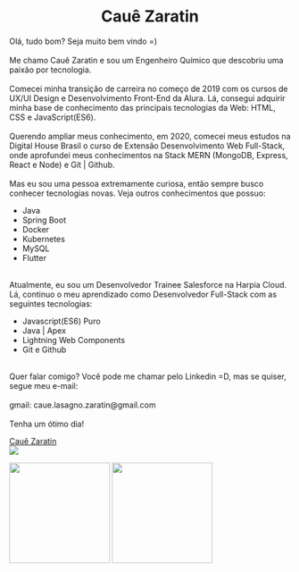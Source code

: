 <h1 align="center">Cauê Zaratin</h1>
<p>
 Olá, tudo bom? Seja muito bem vindo =)
<br/><br/>  
Me chamo Cauê Zaratin e sou um Engenheiro Químico que descobriu uma paixão por tecnologia.
<br/><br/>
Comecei minha transição de carreira no começo de 2019 com os cursos de UX/UI Design e Desenvolvimento Front-End da Alura. Lá, consegui adquirir minha base de conhecimento das principais tecnologias da Web: HTML, CSS e JavaScript(ES6).
<br/><br/>
Querendo ampliar meus conhecimento, em 2020, comecei meus estudos na Digital House Brasil o curso de Extensão Desenvolvimento Web Full-Stack, onde aprofundei meus conhecimentos na Stack MERN (MongoDB, Express, React e Node) e Git | Github.
<br/><br/>
Mas eu sou uma pessoa extremamente curiosa, então sempre busco conhecer tecnologias novas. Veja outros conhecimentos que possuo:
<br/>
<ul>
 <li>Java</li>
 <li>Spring Boot</li>
 <li>Docker</li>
 <li>Kubernetes</li>
 <li>MySQL</li>
 <li>Flutter</li>
</ul>
<br/>
Atualmente, eu sou um Desenvolvedor Trainee Salesforce na Harpia Cloud. Lá, continuo o meu aprendizado como Desenvolvedor Full-Stack com as seguintes tecnologias:
<br/>
<ul>
 <li>Javascript(ES6) Puro</li>
 <li>Java | Apex</li>
 <li>Lightning Web Components</li>
 <li>Git e Github</li>
</ul>
<br/>
Quer falar comigo? Você pode me chamar pelo Linkedin =D, mas se quiser, segue meu e-mail:
<br/><br/>
gmail: caue.lasagno.zaratin@gmail.com
<br/><br/>
Tenha um ótimo dia!
</p>
<p>
  <div class="LI-profile-badge"  data-version="v1" data-size="medium" data-locale="pt_BR" data-type="vertical" data-theme="dark" data-vanity="cauezaratin"><a class="LI-simple-link" href='https://br.linkedin.com/in/cauezaratin?trk=profile-badge'>Cauê Zaratin</a></div>
<a href="mailto:caue.lasagno.zaratin@gmail.com"><img src="https://img.shields.io/badge/-caue.lasagno.zaratin@gmail.com-c14438?style=flat-square&logo=Gmail&logoColor=white&link=mailto:caue.lasagno.zaratin@gmail.com" /></a>
</p>

<img height="180em" src="https://github-readme-stats.vercel.app/api?username=cauelz&show_icons=true&hide_border=true&&count_private=true&include_all_commits=true" />
<img height="180em" src="https://github-readme-stats.vercel.app/api/top-langs/?username=cauelz&exclude_repo=KNN-Image-Classification&show_icons=true&hide_border=true&layout=compact&langs_count=8"/>
